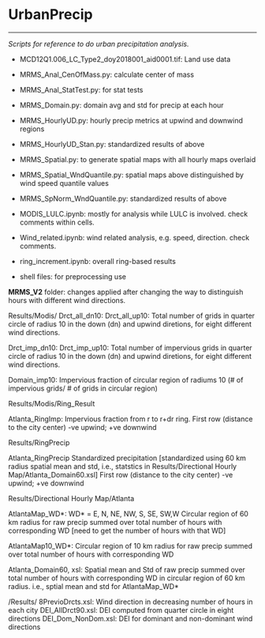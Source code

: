 # UrbanPrecip

-------

*Scripts for reference to do urban precipitation analysis.*

* MCD12Q1.006_LC_Type2_doy2018001_aid0001.tif: Land use data
* MRMS_Anal_CenOfMass.py: calculate center of mass
* MRMS_Anal_StatTest.py: for stat tests
* MRMS_Domain.py: domain avg and std for precip at each hour
* MRMS_HourlyUD.py: hourly precip metrics at upwind and downwind regions
* MRMS_HourlyUD_Stan.py: standardized results of above
* MRMS_Spatial.py: to generate spatial maps with all hourly maps overlaid
* MRMS_Spatial_WndQuantile.py: spatial maps above distinguished by wind speed quantile values
* MRMS_SpNorm_WndQuantile.py: standardized results of above

* MODIS_LULC.ipynb: mostly for analysis while LULC is involved. check comments within cells.
* Wind_related.ipynb: wind related analysis, e.g. speed, direction. check comments.
* ring_increment.ipynb: overall ring-based results

* shell files: for preprocessing use


**MRMS_V2** folder:  changes applied after changing the way to distinguish hours with different wind directions.

Results/Modis/
Drct_all_dn10: 
Drct_all_up10: 
Total number of grids in quarter circle of radius 10 in the down (dn) and upwind diretions, for eight different wind directions.

Drct_imp_dn10:
Drct_imp_up10:
Total number of impervious grids in quarter circle of radius 10 in the down (dn) and upwind diretions, for eight different wind directions.

Domain_imp10:
Impervious fraction of circular region of radiums 10 (# of impervious grids/ # of grids in circular region) 

Results/Modis/Ring_Result

Atlanta_RingImp:
Impervious fraction from r to r+dr ring.
First row (distance to the city center) -ve upwind; +ve downwind

Results/RingPrecip

Atlanta_RingPrecip
Standardized precipitation 
[standardized using 60 km radius spatial mean and std, i.e., statstics in Results/Directional Hourly Map/Atlanta_Domain60.xsl]
First row (distance to the city center) -ve upwind; +ve downwind

Results/Directional Hourly Map/Atlanta

AtlantaMap_WD*: WD* = E, N, NE, NW, S, SE, SW,W 
Circular region of 60 km radius for raw precip 
summed over total number of hours with corresponding WD [need to get the number of hours with that WD]

AtlantaMap10_WD*: 
Circular region of 10 km radius for raw precip 
summed over total number of hours with corresponding WD 

Atlanta_Domain60, xsl: 
Spatial mean and Std of raw precip 
summed over total number of hours with corresponding WD in circular region of 60 km radius. i.e., sptial mean and std for AtlantaMap_WD*

/Results/
8PrevioDrcts.xsl: Wind direction in decreasing number of hours in each city
DEI_AllDrct90.xsl: DEI computed from quarter circle in eight directions
DEI_Dom_NonDom.xsl: DEI for dominant and non-dominant wind directions
